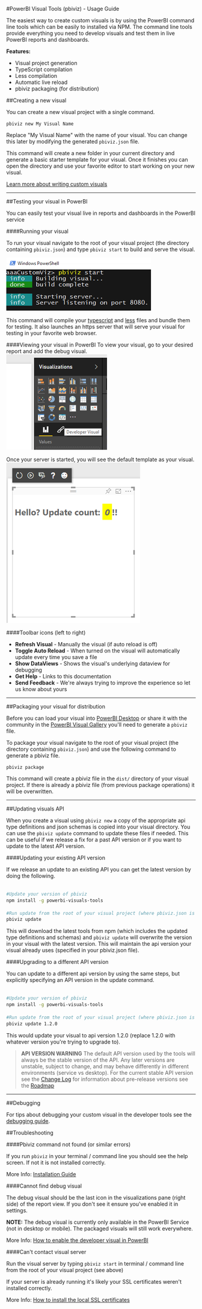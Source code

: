 #PowerBI Visual Tools (pbiviz) - Usage Guide

The easiest way to create custom visuals is by using the PowerBI command line tools which can be easily to installed via NPM. The command line tools provide everything you need to develop visuals and test them in live PowerBI reports and dashboards. 

**Features:**

* Visual project generation
* TypeScript compilation
* Less compilation
* Automatic live reload
* pbiviz packaging (for distribution)

##Creating a new visual

You can create a new visual project with a single command.

```
pbiviz new My Visual Name
```

Replace "My Visual Name" with the name of your visual. You can change this later by modifying the generated `pbiviz.json` file.

This command will create a new folder in your current directory and generate a basic starter template for your visual. Once it finishes you can open the directory and use your favorite editor to start working on your new visual.

[Learn more about writing custom visuals](../Readme.md) 

-----------

##Testing your visual in PowerBI

You can easily test your visual live in reports and dashboards in the PowerBI service

####Running your visual

To run your visual navigate to the root of your visual project (the directory containing `pbiviz.json`) and type `pbiviz start` to build and serve the visual.

![](images/pbivizStart.png)

This command will compile your [typescript](http://www.typescriptlang.org/) and [less](http://lesscss.org/) files and bundle them for testing. It also launches an https server that will serve your visual for testing in your favorite web browser.

####Viewing your visual in PowerBI
To view your visual, go to your desired report and add the debug visual.  
![](images/debugVisual.png)

Once your server is started, you will see the default template as your visual.
![](images/portalEnable4.png) 

####Toolbar icons (left to right)

* **Refresh Visual** - Manually the visual (if auto reload is off)
* **Toggle Auto Reload** - When turned on the visual will automatically update every time you save a file
* **Show DataViews** - Shows the visual's underlying dataview for debugging 
* **Get Help** - Links to this documentation
* **Send Feedback** - We're always trying to improve the experience so let us know about yours 

-----------

##Packaging your visual for distribution

Before you can load your visual into [PowerBI Desktop](https://powerbi.microsoft.com/en-us/desktop/) or share it with the community in the [PowerBI Visual Gallery](https://visuals.powerbi.com) you'll need to generate a `pbiviz` file.

To package your visual navigate to the root of your visual project (the directory containing `pbiviz.json`) and use the following command to generate a pbiviz file.

```
pbiviz package
```

This command will create a pbiviz file in the `dist/` directory of your visual project. If there is already a pbiviz file (from previous package operations) it will be overwritten.

-----------

##Updating visuals API 

When you create a visual using `pbiviz new` a copy of the appropriate api type definitions and json schemas is copied into your visual directory. You can use the `pbiviz update` command to update these files if needed. This can be useful if we release a fix for a past API version or if you want to update to the latest API version.

####Updating your existing API version

If we release an update to an existing API you can get the latest version by doing the following.  

```bash

#Update your version of pbiviz
npm install -g powerbi-visuals-tools

#Run update from the root of your visual project (where pbiviz.json is located)
pbiviz update

```

This will download the latest tools from npm (which includes the updated type definitions and schemas) and `pbiviz update` will overwrite the version in your visual with the latest version. This will maintain the api version your visual already uses (specified in your pbiviz.json file).

####Upgrading to a different API version

You can update to a different api version by using the same steps, but explicitly specifying an API version in the update command.

```bash

#Update your version of pbiviz
npm install -g powerbi-visuals-tools

#Run update from the root of your visual project (where pbiviz.json is located)
pbiviz update 1.2.0

```

This would update your visual to api version 1.2.0 (replace 1.2.0 with whatever version you're trying to upgrade to).

> **API VERSION WARNING**
> The default API version used by the tools will always be the stable version of the API. Any later versions are unstable, subject to change, and may behave differently in different environments (service vs desktop). For the current stable API version see the [Change Log](../ChangeLog.md) for information about pre-release versions see the [Roadmap](../Roadmap/README.md)

-----------

##Debugging

For tips about debugging your custom visual in the developer tools see the [debugging guide](debugging.md).

##Troubleshooting 


####Pbiviz command not found (or similar errors)

If you run `pbiviz` in your terminal / command line you should see the help screen. If not it is not installed correctly.

More Info: [Installation Guide](README.md)


####Cannot find debug visual

The debug visual should be the last icon in the visualizations pane (right side) of the report view. If you don't see it ensure you've enabled it in settings.

**NOTE:** The debug visual is currently only available in the PowerBI Service (not in desktop or mobile). The packaged visuals will still work everywhere.

More Info: [How to enable the developer visual in PowerBI](DebugVisualSetup.md)


####Can't contact visual server

Run the visual server by typing `pbiviz start` in terminal / command line from the root of your visual project (see above)

If your server is already running it's likely your SSL certificates weren't installed correctly.

More Info: [How to install the local SSL certificates](CertificateSetup.md)
